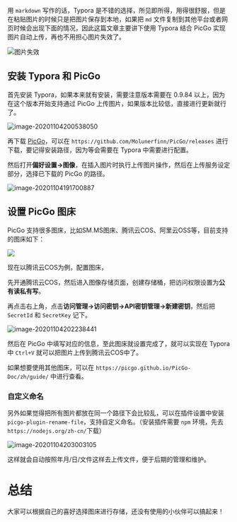 用 `markdown` 写作的话，Typora 是不错的选择，所见即所得，用得很舒服，但是在粘贴图片的时候只是把图片保存到本地，如果把 `md` 文件复制到其他平台或者网页时候会出现下面的情况，因此这篇文章主要讲下使用 Typora 结合 PicGo 实现图片自动上传，再也不用担心图片失效了。

![图片失效](https://wupx-1256189981.file.myqcloud.com/img/202011/04/1604478704.png)

## 安装 Typora 和 PicGo

首先安装 Typora，如果本来就有安装，需要注意版本需要在 0.9.84 以上，因为在这个版本开始支持通过 PicGo 上传图片，如果版本比较低，直接进行更新就行了。

![image-20201104200538050](https://wupx-1256189981.file.myqcloud.com/img/202011/04/1604491585.png)

再下载 [PicGo](https://molunerfinn.com/PicGo/)，可以在 `https://github.com/Molunerfinn/PicGo/releases` 进行下载，要记得安装路径，因为等会需要在 Typora 中需要进行配置。

然后打开**偏好设置->图像**，在插入图片时执行上传图片操作，然后在上传服务设定部分，选择已下载的 PicGo 的路径。

![image-20201104191700887](https://wupx-1256189981.file.myqcloud.com/img/202011/04/1604488620.png)

## 设置 PicGo 图床

PicGo 支持很多图床，比如SM.MS图床、腾讯云COS、阿里云OSS等，目前支持的图床如下：

![](https://wupx-1256189981.file.myqcloud.com/img/202011/04/1604491890.png)

现在以腾讯云COS为例，配置图床，



先开通腾讯云COS，然后进入图像存储页面，创建存储桶，把访问权限设置为**公有读私有写**。

再点击右上角，点击**访问管理->访问密钥->API密钥管理->新建密钥**，然后把 `SecretId` 和 `SecretKey` 记下。

![image-20201104202238441](https://wupx-1256189981.file.myqcloud.com/img/202011/04/1604492558.png)

然后在 PicGo 中填写对应的信息，至此图床就设置完成了，就可以实现在 Typora 中 `Ctrl+V` 就可以把图片上传到腾讯云COS中了。

如果想要使用其他图床，可以在 `https://picgo.github.io/PicGo-Doc/zh/guide/` 中进行查看。

### 自定义命名

另外如果觉得把所有图片都放在同一个路径下会比较乱，可以在插件设置中安装 `picgo-plugin-rename-file`，支持自定义命名。（安装插件需要 `npm` 环境，先去`https://nodejs.org/zh-cn/`下载）

![image-20201104203003105](https://wupx-1256189981.file.myqcloud.com/img/202011/04/1604493003.png)

这样就会自动按照年月/日/文件这样去上传文件，便于后期的管理和维护。

# 总结

大家可以根据自己的喜好选择图床进行存储，还没有使用的小伙伴可以搞起来！